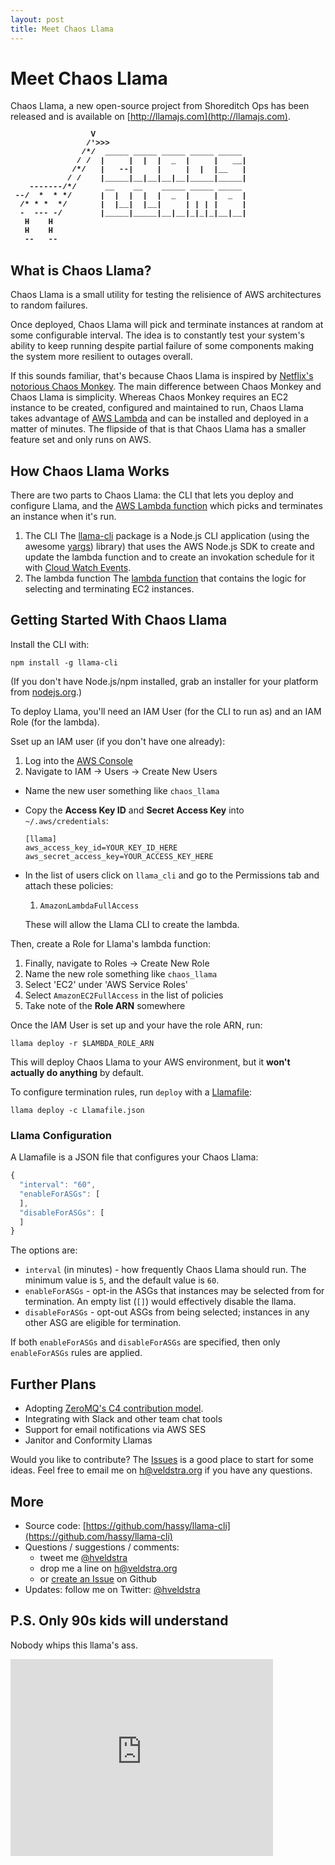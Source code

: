 ```yaml
---
layout: post
title: Meet Chaos Llama
---
```


# Meet Chaos Llama

Chaos Llama, a new open-source project from Shoreditch Ops has been released and is available on [http://llamajs.com](http://llamajs.com).

<pre style="font-family: courier, monospace; font-size: 0.9em; font-weight: bold;">
                 V
                /'>>>
               /*/  _____ _____ _____ _____ _____
              / /  |     |  |  |  _  |     |   __|
             /*/   |   --|     |     |  |  |__   |
            / /    |_____|__|__|__|__|_____|_____|
    -------/*/      __    __    _____ _____ _____
 --/  *  * */      |  |  |  |  |  _  |     |  _  |
  /* * *  */       |  |__|  |__|     | | | |     |
  -  --- -/        |_____|_____|__|__|_|_|_|__|__|
   H    H
   H    H
   --   --
</pre>

## What is Chaos Llama?

Chaos Llama is a small utility for testing the relisience of AWS architectures to random failures.

Once deployed, Chaos Llama will pick and terminate instances at random at some configurable interval. The idea is to constantly test your system's ability to keep running despite partial failure of some components making the system more resilient to outages overall.

If this sounds familiar, that's because Chaos Llama is inspired by [Netflix's notorious Chaos Monkey](http://techblog.netflix.com/2012/07/chaos-monkey-released-into-wild.html). The main difference between Chaos Monkey and Chaos Llama is simplicity. Whereas Chaos Monkey requires an EC2 instance to be created, configured and maintained to run, Chaos Llama takes advantage of [AWS Lambda](http://docs.aws.amazon.com/lambda/latest/dg/welcome.html) and can be installed and deployed in a matter of minutes. The flipside of that is that Chaos Llama has a smaller feature set and only runs on AWS.

## How Chaos Llama Works

There are two parts to Chaos Llama: the CLI that lets you deploy and configure Llama,
and the [AWS Lambda function](http://docs.aws.amazon.com/lambda/latest/dg/welcome.html) which picks and terminates an instance when it's run.

1. The CLI
  The [llama-cli](llama-cli) package is a Node.js CLI application (using the awesome [yargs](https://github.com/)) library) that uses the AWS Node.js SDK to create and update the lambda function and to create an invokation schedule for it with [Cloud Watch Events](https://aws.amazon.com/blogs/aws/new-cloudwatch-events-track-and-respond-to-changes-to-your-aws-resources/).
2. The lambda function
  The [lambda function](https://github.com/hassy/llama-cli/blob/master/lambda/index.js) that contains the logic for selecting and terminating EC2 instances.

## Getting Started With Chaos Llama

Install the CLI with:

```
npm install -g llama-cli
```

(If you don't have Node.js/npm installed, grab an installer for your platform from [nodejs.org](https://nodejs.org/en/).)

To deploy Llama, you'll need an IAM User (for the CLI to run as) and an IAM
Role (for the lambda).

Sset up an IAM user (if you don't have one already):

1. Log into the [AWS Console](https://console.aws.amazon.com/)
2. Navigate to IAM -> Users -> Create New Users
  - Name the new user something like `chaos_llama`
  - Copy the **Access Key ID** and **Secret Access Key** into `~/.aws/credentials`:
    ```
    [llama]
    aws_access_key_id=YOUR_KEY_ID_HERE
    aws_secret_access_key=YOUR_ACCESS_KEY_HERE
    ```
  - In the list of users click on `llama_cli` and go to the Permissions tab and attach these policies:
    1. `AmazonLambdaFullAccess`

    These will allow the Llama CLI to create the lambda.

Then, create a Role for Llama's lambda function:

1. Finally, navigate to Roles -> Create New Role
  1. Name the new role something like `chaos_llama`
  2. Select 'EC2' under 'AWS Service Roles'
  3. Select `AmazonEC2FullAccess` in the list of policies
  4. Take note of the **Role ARN** somewhere

Once the IAM User is set up and your have the role ARN, run:

```
llama deploy -r $LAMBDA_ROLE_ARN
```

This will deploy Chaos Llama to your AWS environment, but it **won't actually
do anything** by default.

To configure termination rules, run `deploy` with a [Llamafile](https://github.com/hassy/llama-cli/blob/master/Llamafile.json):

```
llama deploy -c Llamafile.json
```

### Llama Configuration

A Llamafile is a JSON file that configures your Chaos Llama:

```javascript
{
  "interval": "60",
  "enableForASGs": [
  ],
  "disableForASGs": [
  ]
}
```

The options are:
- `interval` (in minutes) - how frequently Chaos Llama should run. The minimum
value is `5`, and the default value is `60`.
- `enableForASGs` - opt-in the ASGs that instances may be selected from for termination. An empty list (`[]`) would effectively disable the llama.
- `disableForASGs` - opt-out ASGs from being selected; instances in any
other ASG are eligible for termination.

If both `enableForASGs` and `disableForASGs` are specified, then only
`enableForASGs` rules are applied.

## Further Plans

- Adopting [ZeroMQ's C4 contribution model](http://rfc.zeromq.org/spec:22).
- Integrating with Slack and other team chat tools
- Support for email notifications via AWS SES
- Janitor and Conformity Llamas

Would you like to contribute? The [Issues](https://github.com/hassy/llama-cli/issues) is a good place to start for some ideas. Feel free to email me on [h@veldstra.org](mailto:h@veldstra.org) if you have any questions.

## More

- Source code: [https://github.com/hassy/llama-cli](https://github.com/hassy/llama-cli)
- Questions / suggestions / comments:
  - tweet me [@hveldstra](https://twitter.com/hveldstra)
  - drop me a line on [h@veldstra.org](h@veldstra.org)
  - or [create an Issue](https://github.com/hassy/llama-cli) on Github
- Updates: follow me on Twitter: [@hveldstra](https://twitter.com/hveldstra)

## P.S. Only 90s kids will understand

Nobody whips this llama's ass.

<iframe width="420" height="315" src="https://www.youtube.com/embed/HaF-nRS_CWM" frameborder="0" allowfullscreen></iframe>


